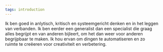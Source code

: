 ```yaml
---
tags: introduction
---
```


Ik ben goed in anlytisch, kritisch en systeemgericht denken en in het leggen van verbanden. Ik ben eerder een generalist dan een specialist die graag alles begrijpt en van anderen bijleert, om het dan weer voor anderen begrijpbaar te maken. Ik hou ervan om dingen te automatiseren en zo ruimte te creëeren voor creativiteit en verbetering.